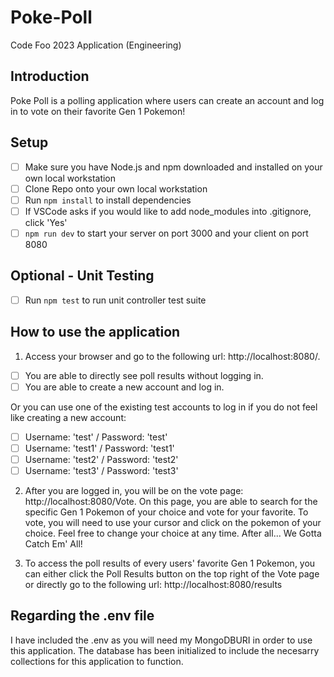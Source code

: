 # Poke-Poll
Code Foo 2023 Application (Engineering)

## Introduction
Poke Poll is a polling application where users can create an account and log in to vote on their favorite Gen 1 Pokemon!

## Setup
- [ ]  Make sure you have Node.js and npm downloaded and installed on your own local workstation
- [ ]  Clone Repo onto your own local workstation
- [ ]  Run `npm install` to install dependencies
- [ ]  If VSCode asks if you would like to add node_modules into .gitignore, click 'Yes'
- [ ] `npm run dev` to start your server on port 3000 and your client on port 8080

## Optional - Unit Testing
- [ ]  Run `npm test` to run unit controller test suite

## How to use the application
1. Access your browser and go to the following url: http://localhost:8080/. 
- [ ] You are able to directly see poll results without logging in.
- [ ] You are able to create a new account and log in.

Or you can use one of the existing test accounts to log in if you do not feel like creating a new account: 
- [ ]  Username: 'test' / Password: 'test'
- [ ]  Username: 'test1' / Password: 'test1'
- [ ]  Username: 'test2' / Password: 'test2'
- [ ]  Username: 'test3' / Password: 'test3'

2. After you are logged in, you will be on the vote page: http://localhost:8080/Vote. 
On this page, you are able to search for the specific Gen 1 Pokemon of your choice and vote for your favorite.
To vote, you will need to use your cursor and click on the pokemon of your choice. 
Feel free to change your choice at any time. After all... We Gotta Catch Em' All!

3. To access the poll results of every users' favorite Gen 1 Pokemon, you can either click the Poll Results button on the top right of the Vote page or directly go to the following url: http://localhost:8080/results

## Regarding the .env file
I have included the .env as you will need my MongoDBURI in order to use this application. The database has been initialized to include the necesarry collections for this application to function.
